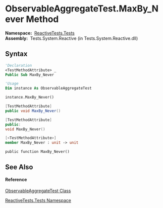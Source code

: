 # ObservableAggregateTest.MaxBy\_Never Method

**Namespace:**  [ReactiveTests.Tests](ReactiveTests.Tests\ReactiveTests.Tests.md)  
**Assembly:**  Tests.System.Reactive (in Tests.System.Reactive.dll)

## Syntax

```vb
'Declaration
<TestMethodAttribute> _
Public Sub MaxBy_Never
```

```vb
'Usage
Dim instance As ObservableAggregateTest

instance.MaxBy_Never()
```

```csharp
[TestMethodAttribute]
public void MaxBy_Never()
```

```c++
[TestMethodAttribute]
public:
void MaxBy_Never()
```

```fsharp
[<TestMethodAttribute>]
member MaxBy_Never : unit -> unit 
```

```jscript
public function MaxBy_Never()
```

## See Also

#### Reference

[ObservableAggregateTest Class](ObservableAggregateTest\ObservableAggregateTest.md)

[ReactiveTests.Tests Namespace](ReactiveTests.Tests\ReactiveTests.Tests.md)




